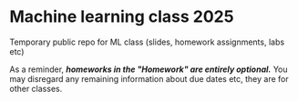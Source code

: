 # Machine learning class 2025

Temporary public repo for ML class (slides, homework assignments, labs etc)

As a reminder, ***homeworks in the "Homework" are entirely optional.*** You may disregard any remaining information about due dates etc, they are for other classes.

